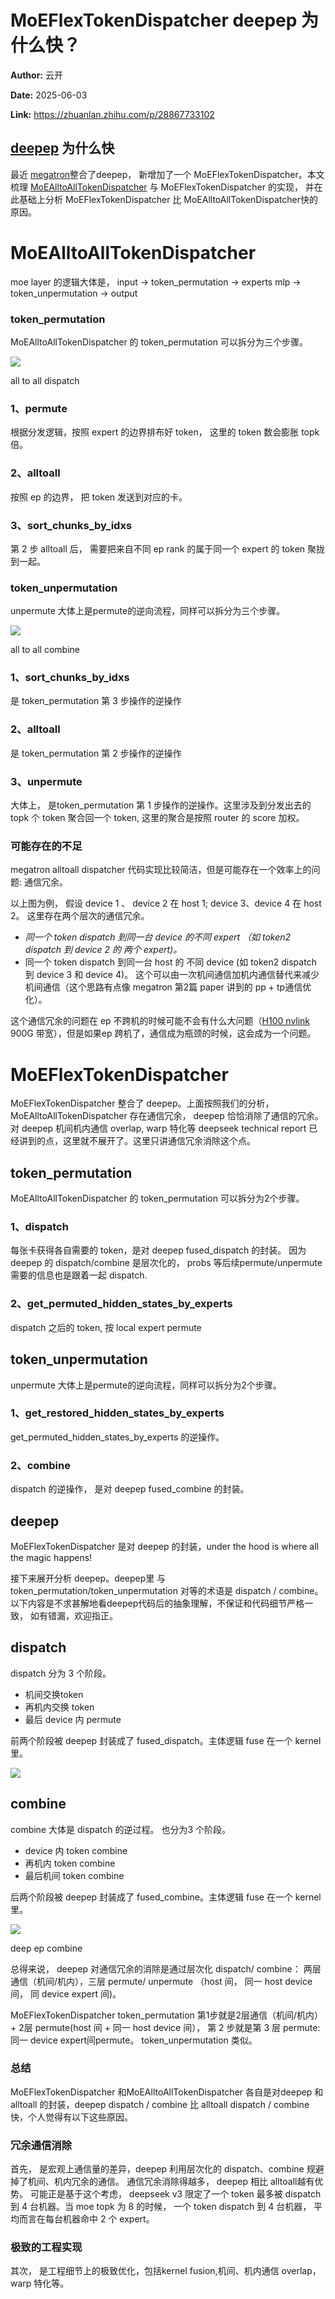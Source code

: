 # MoEFlexTokenDispatcher deepep 为什么快？

**Author:** 云开

**Date:** 2025-06-03

**Link:** https://zhuanlan.zhihu.com/p/28867733102

[](https://zhuanlan.zhihu.com/p/29101694086)

## [deepep](https://zhida.zhihu.com/search?content_id=254796055&content_type=Article&match_order=1&q=deepep&zhida_source=entity) 为什么快

最近 [megatron](https://zhida.zhihu.com/search?content_id=254796055&content_type=Article&match_order=1&q=megatron&zhida_source=entity)整合了deepep， 新增加了一个 MoEFlexTokenDispatcher。本文梳理 [MoEAlltoAllTokenDispatcher](https://zhida.zhihu.com/search?content_id=254796055&content_type=Article&match_order=1&q=MoEAlltoAllTokenDispatcher&zhida_source=entity) 与 MoEFlexTokenDispatcher 的实现， 并在此基础上分析 MoEFlexTokenDispatcher 比 MoEAlltoAllTokenDispatcher快的原因。

# MoEAlltoAllTokenDispatcher

moe layer 的逻辑大体是， input -> token\_permutation -> experts mlp -> token\_unpermutation -> output

### token\_permutation

MoEAlltoAllTokenDispatcher 的 token\_permutation 可以拆分为三个步骤。

![](images/v2-3e94eafaca1b118462623b622f507df6_1440w_83754f7e2558.jpg)

all to all dispatch

### 1、permute

根据分发逻辑，按照 expert 的边界排布好 token， 这里的 token 数会膨胀 topk 倍。

### 2、alltoall

按照 ep 的边界， 把 token 发送到对应的卡。

### 3、sort\_chunks\_by\_idxs

第 2 步 alltoall 后， 需要把来自不同 ep rank 的属于同一个 expert 的 token 聚拢到一起。

### token\_unpermutation

unpermute 大体上是permute的逆向流程，同样可以拆分为三个步骤。

![](images/v2-c739138266cacaa3c075820d0c65812c_1440w_517be9d6ea8a.jpg)

all to all combine

### 1、sort\_chunks\_by\_idxs

是 token\_permutation 第 3 步操作的逆操作

### 2、alltoall

是 token\_permutation 第 2 步操作的逆操作

### 3、unpermute

大体上， 是token\_permutation 第 1 步操作的逆操作。这里涉及到分发出去的 topk 个 token 聚合回一个 token, 这里的聚合是按照 router 的 score 加权。

### 可能存在的不足

megatron alltoall dispatcher 代码实现比较简洁，但是可能存在一个效率上的问题: 通信冗余。

以上图为例， 假设 device 1 、 device 2 在 host 1; device 3、device 4 在 host 2。 这里存在两个层次的通信冗余。

-   _同一个 token dispatch 到同一台 device 的不同 expert （如 token2 dispatch 到 device 2 的 两个 expert)。_
-   同一个 token dispatch 到同一台 host 的 不同 device (如 token2 dispatch 到 device 3 和 device 4)。 这个可以由一次机间通信加机内通信替代来减少机间通信（这个思路有点像 megatron 第2篇 paper 讲到的 pp + tp通信优化）。

这个通信冗余的问题在 ep 不跨机的时候可能不会有什么大问题（[H100 nvlink](https://zhida.zhihu.com/search?content_id=254796055&content_type=Article&match_order=1&q=H100+nvlink&zhida_source=entity) 900G 带宽），但是如果ep 跨机了，通信成为瓶颈的时候，这会成为一个问题。

# MoEFlexTokenDispatcher

MoEFlexTokenDispatcher 整合了 deepep。上面按照我们的分析，MoEAlltoAllTokenDispatcher 存在通信冗余， deepep 恰恰消除了通信的冗余。 对 deepep 机间机内通信 overlap, warp 特化等 deepseek technical report 已经讲到的点，这里就不展开了。这里只讲通信冗余消除这个点。

## token\_permutation

MoEAlltoAllTokenDispatcher 的 token\_permutation 可以拆分为2个步骤。

### 1、dispatch

每张卡获得各自需要的 token，是对 deepep fused\_dispatch 的封装。 因为 deepep 的 dispatch/combine 是层次化的， probs 等后续permute/unpermute 需要的信息也是跟着一起 dispatch.

### 2、get\_permuted\_hidden\_states\_by\_experts

dispatch 之后的 token, 按 local expert permute

## token\_unpermutation

unpermute 大体上是permute的逆向流程，同样可以拆分为2个步骤。

### 1、get\_restored\_hidden\_states\_by\_experts

get\_permuted\_hidden\_states\_by\_experts 的逆操作。

### 2、combine

dispatch 的逆操作， 是对 deepep fused\_combine 的封装。

## deepep

MoEFlexTokenDispatcher 是对 deepep 的封装，under the hood is where all the magic happens!

接下来展开分析 deepep。deepep里 与 token\_permutation/token\_unpermutation 对等的术语是 dispatch / combine。 以下内容是不求甚解地看deepep代码后的抽象理解，不保证和代码细节严格一致， 如有错漏，欢迎指正。

## dispatch

dispatch 分为 3 个阶段。

-   机间交换token
-   再机内交换 token
-   最后 device 内 permute

前两个阶段被 deepep 封装成了 fused\_dispatch。主体逻辑 fuse 在一个 kernel 里。

![](images/v2-d22f51def8f95a3f47b166251f60f1d9_1440w_fbcd09623582.jpg)

  

## combine

combine 大体是 dispatch 的逆过程。 也分为3 个阶段。

-   device 内 token combine
-   再机内 token combine
-   最后机间 token combine

后两个阶段被 deepep 封装成了 fused\_combine。主体逻辑 fuse 在一个 kernel 里。

![](images/v2-b006bd3b301c86e608dcb6198fbd7606_1440w_3eec6f8c8577.jpg)

deep ep combine

总得来说， deepep 对通信冗余的消除是通过层次化 dispatch/ combine： 两层通信（机间/机内），三层 permute/ unpermute （host 间， 同一 host device 间， 同 device expert 间)。

MoEFlexTokenDispatcher token\_permutation 第1步就是2层通信（机间/机内） + 2层 permute(host 间 + 同一 host device 间）， 第 2 步就是第 3 层 permute: 同一 device expert间permute。 token\_unpermutation 类似。

### 总结

MoEFlexTokenDispatcher 和MoEAlltoAllTokenDispatcher 各自是对deepep 和 alltoall 的封装，deepep dispatch / combine 比 alltoall dispatch / combine 快，个人觉得有以下这些原因。

### 冗余通信消除

首先， 是宏观上通信量的差异，deepep 利用层次化的 dispatch、combine 规避掉了机间、机内冗余的通信。 通信冗余消除得越多， deepep 相比 alltoall越有优势。 可能正是基于这个考虑， deepseek v3 限定了一个 token 最多被 dispatch 到 4 台机器。当 moe topk 为 8 的时候， 一个 token dispatch 到 4 台机器， 平均而言在每台机器命中 2 个 expert。

### 极致的工程实现

其次， 是工程细节上的极致优化，包括kernel fusion,机间、机内通信 overlap， warp 特化等。